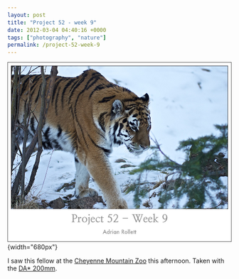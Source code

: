 ```yaml
---
layout: post
title: "Project 52 - week 9"
date: 2012-03-04 04:40:16 +0000
tags: ["photography", "nature"]
permalink: /project-52-week-9
---
```




![](/sites/default/files/images/tiger.jpg){width="680px"}

I saw this fellow at the [Cheyenne Mountain Zoo](http://www.cmzoo.org/)
this afternoon. Taken with the [DA\*
200mm](http://www.amazon.com/gp/product/B0013HAC0C?ie=UTF8&tag=thereluhack-20&linkCode=shr&camp=213733&creative=393177&creativeASIN=B0013HAC0C&ref_=sr_1_1&qid=1330835913&sr=8-1).




